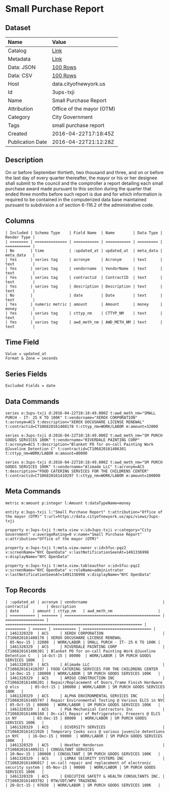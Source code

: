 # Small Purchase Report

## Dataset

| Name | Value |
| :--- | :---- |
| Catalog | [Link](https://catalog.data.gov/dataset/small-purchase-report) |
| Metadata | [Link](https://data.cityofnewyork.us/api/views/3ups-txji) |
| Data: JSON | [100 Rows](https://data.cityofnewyork.us/api/views/3ups-txji/rows.json?max_rows=100) |
| Data: CSV | [100 Rows](https://data.cityofnewyork.us/api/views/3ups-txji/rows.csv?max_rows=100) |
| Host | data.cityofnewyork.us |
| Id | 3ups-txji |
| Name | Small Purchase Report |
| Attribution | Office of the mayor (OTM) |
| Category | City Government |
| Tags | small purchase report |
| Created | 2016-04-22T17:18:45Z |
| Publication Date | 2016-04-22T21:12:28Z |

## Description

On or before September thirtieth, two thousand and three, and on or before the last day of every quarter thereafter, the mayor or his or her designee shall submit to the council and the comptroller a report detailing each small purchase award made pursuant to this section during the quarter that ended three months before such report is due and for which information is required to be contained in the computerized data base maintained pursuant to subdivision a of section 6-116.2 of the administrative code.

## Columns

```ls
| Included | Schema Type    | Field Name  | Name        | Data Type | Render Type |
| ======== | ============== | =========== | =========== | ========= | =========== |
| No       | time           | :updated_at | updated_at  | meta_data | meta_data   |
| Yes      | series tag     | acronym     | Acronym     | text      | text        |
| Yes      | series tag     | vendorname  | VendorName  | text      | text        |
| Yes      | series tag     | contractid  | ContractID  | text      | text        |
| Yes      | series tag     | description | Description | text      | text        |
| No       |                | date        | Date        | text      | text        |
| Yes      | numeric metric | amount      | Amount      | money     | money       |
| Yes      | series tag     | cttyp_nm    | CTTYP_NM    | text      | text        |
| Yes      | series tag     | awd_meth_nm | AWD_METH_NM | text      | text        |
```

## Time Field

```ls
Value = updated_at
Format & Zone = seconds
```

## Series Fields

```ls
Excluded Fields = date
```

## Data Commands

```ls
series e:3ups-txji d:2016-04-22T10:18:49.000Z t:awd_meth_nm="SMALL PURCH - IT- 25 K TO 100K" t:vendorname="XEROX CORPORATION" t:acronym=ACS t:description="XEROX DOCUSHARE LICENSE RENEWAL" t:contractid=CT106820161408178 t:cttyp_nm=WORK/LABOR m:amount=32000

series e:3ups-txji d:2016-04-22T10:18:49.000Z t:awd_meth_nm="SM PURCH GOODS SERVICES 100K" t:vendorname="RIVERDALE PAINTING CORP" t:acronym=ACS t:description="Blanket PO for on-call Painting Work
@Juveline Detention C" t:contractid=CT106820161406301 t:cttyp_nm=WORK/LABOR m:amount=80000

series e:3ups-txji d:2016-04-22T10:18:49.000Z t:awd_meth_nm="SM PURCH GOODS SERVICES 100K" t:vendorname="Alimade LLC" t:acronym=ACS t:description="FOOD CATERING SERVICES FOR THE CHILDRENS CENTER" t:contractid=CT106820161410297 t:cttyp_nm=WORK/LABOR m:amount=100000
```

## Meta Commands

```ls
metric m:amount p:integer l:Amount t:dataTypeName=money

entity e:3ups-txji l:"Small Purchase Report" t:attribution="Office of the mayor (OTM)" t:url=https://data.cityofnewyork.us/api/views/3ups-txji

property e:3ups-txji t:meta.view v:id=3ups-txji v:category="City Government" v:averageRating=0 v:name="Small Purchase Report" v:attribution="Office of the mayor (OTM)"

property e:3ups-txji t:meta.view.owner v:id=5fuc-pqz2 v:screenName="NYC OpenData" v:lastNotificationSeenAt=1491336998 v:displayName="NYC OpenData"

property e:3ups-txji t:meta.view.tableauthor v:id=5fuc-pqz2 v:screenName="NYC OpenData" v:roleName=administrator v:lastNotificationSeenAt=1491336998 v:displayName="NYC OpenData"
```

## Top Records

```ls
| :updated_at | acronym | vendorname                                 | contractid        | description                                                  | date      | amount | cttyp_nm   | awd_meth_nm                    | 
| =========== | ======= | ========================================== | ================= | ============================================================ | ========= | ====== | ========== | ============================== | 
| 1461320329  | ACS     | XEROX CORPORATION                          | CT106820161408178 | XEROX DOCUSHARE LICENSE RENEWAL                              | 05-Nov-15 | 32000  | WORK/LABOR | SMALL PURCH - IT- 25 K TO 100K | 
| 1461320329  | ACS     | RIVERDALE PAINTING CORP                    | CT106820161406301 | Blanket PO for on-call Painting Work @Juveline Detention C   | 14-Oct-15 | 80000  | WORK/LABOR | SM PURCH GOODS SERVICES 100K   | 
| 1461320329  | ACS     | Alimade LLC                                | CT106820161410297 | FOOD CATERING SERVICES FOR THE CHILDRENS CENTER              | 14-Dec-15 | 100000 | WORK/LABOR | SM PURCH GOODS SERVICES 100K   | 
| 1461320329  | ACS     | AMIGO CONSTRUCTION INC                     | CT106820161406201 | Repair/Replacement of Doors,frame Finish Hardware @ elcs     | 05-Oct-15 | 100000 | WORK/LABOR | SM PURCH GOODS SERVICES 100K   | 
| 1461320329  | ACS     | ALPHA ENVIRONMENTAL SERVICES INC           | CT106820161405747 | Repair Environmental Testing @ Various ELCS in NYC           | 05-Oct-15 | 80000  | WORK/LABOR | SM PURCH GOODS SERVICES 100K   | 
| 1461320329  | ACS     | PGA Mechanical Contractors Inc             | CT106820161406168 | On-call Repair of Refrigerators, Freezers @ ELCS in NY       | 03-Dec-15 | 80000  | WORK/LABOR | SM PURCH GOODS SERVICES 100K   | 
| 1461320329  | ACS     | DIVERSITY SERVICES                         | CT106820161411926 | Temporary Cooks svcs @ various juvenile detentions in NYC    | 16-Dec-15 | 99000  | WORK/LABOR | SM PURCH GOODS SERVICES 100K   | 
| 1461320329  | ACS     | Heather Henderson                          | CT106820161409211 | CONSULTANT SERVICES                                          | 10-Nov-15 | 100000 | CONSULTANT | SM PURCH GOODS SERVICES 100K   | 
| 1461320329  | ACS     | LOMAX SECURITY SYSTEMS INC                 | CT106820161406017 | on-call repair and replacement of electronic security system | 05-Nov-15 | 90000  | WORK/LABOR | SM PURCH GOODS SERVICES 100K   | 
| 1461320329  | ACS     | EXECUTIVE SAFETY & HEALTH CONSULTANTS INC. | CT106820161403782 | RTW/VDT/WPV TRAINING                                         | 20-Oct-15 | 97650  | WORK/LABOR | SM PURCH GOODS SERVICES 100K   | 
```